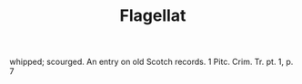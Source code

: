 ---
title: Flagellat
letter: F
permalink: "/definitions/bld-flagellat.html"
body: whipped; scourged. An entry on old Scotch records. 1 Pitc. Crim. Tr. pt. 1,
  p. 7
published_at: '2018-07-07'
source: Black's Law Dictionary 2nd Ed (1910)
layout: post
---